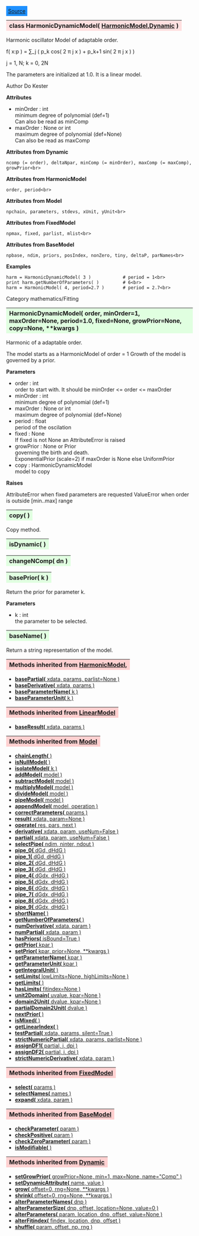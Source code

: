---
---

<div class="button">
  <span style="background-color: DodgerBlue; color: White;  border:5px solid DodgerBlue">
<a href=https://github.com/dokester/BayesicFitting/blob/master/BayesicFitting/source/HarmonicDynamicModel.py target=_blank>Source</a></span></div>

<a name="HarmonicDynamicModel"></a>
<table><thead style="background-color:#FFE0E0; width:100%"><tr><th style="text-align:left">
<strong>class HarmonicDynamicModel(</strong> <a href="./HarmonicModel.html">HarmonicModel,</a><a href="./Dynamic.html">Dynamic</a> )
</th></tr></thead></table>
<p>

Harmonic oscillator Model of adaptable order.

f( x:p ) = &sum;_j ( p_k cos( 2 &pi; j x ) + p_k+1 sin( 2 &pi; j x ) )

j = 1, N; k = 0, 2N

The parameters are initialized at 1.0. It is a linear model.

Author       Do Kester

<b>Attributes</b>

* minOrder  :  int<br>
    minimum degree of polynomial (def=1)<br>
    Can also be read as minComp<br>
* maxOrder  :  None or int<br>
    maximum degree of polynomial (def=None)<br>
    Can also be read as maxComp<br>

<b>Attributes from Dynamic</b>

    ncomp (= order), deltaNpar, minComp (= minOrder), maxComp (= maxComp), growPrior<br>

<b>Attributes from HarmonicModel</b>

    order, period<br>

<b>Attributes from Model</b>

    npchain, parameters, stdevs, xUnit, yUnit<br>

<b>Attributes from FixedModel</b>

    npmax, fixed, parlist, mlist<br>

<b>Attributes from BaseModel</b>

    npbase, ndim, priors, posIndex, nonZero, tiny, deltaP, parNames<br>


<b>Examples</b>

    harm = HarmonicDynamicModel( 3 )            # period = 1<br>
    print harm.getNumberOfParameters( )         # 6<br>
    harm = HarmonicModel( 4, period=2.7 )       # period = 2.7<br>

Category     mathematics/Fitting


<a name="HarmonicDynamicModel"></a>
<table><thead style="background-color:#E0FFE0; width:100%"><tr><th style="text-align:left">
<strong>HarmonicDynamicModel(</strong> order, minOrder=1, maxOrder=None, period=1.0, fixed=None,
 growPrior=None, copy=None, **kwargs )
</th></tr></thead></table>
<p>

Harmonic of a adaptable order.

The model starts as a HarmonicModel of order = 1
Growth of the model is governed by a prior.

<b>Parameters</b>

* order  :  int<br>
    order to start with. It should be minOrder <= order <= maxOrder<br>
* minOrder  :  int<br>
    minimum degree of polynomial (def=1)<br>
* maxOrder  :  None or int<br>
    maximum degree of polynomial (def=None)<br>
* period  :  float<br>
    period of the oscilation<br>
* fixed  :  None<br>
    If fixed is not None an AttributeError is raised<br>
* growPrior  :  None or Prior<br>
    governing the birth and death.<br>
    ExponentialPrior (scale=2) if  maxOrder is None else UniformPrior<br>
* copy  :  HarmonicDynamicModel<br>
    model to copy<br>

<b>Raises</b>

AttributeError when fixed parameters are requested
ValueError when order is outside [min..max] range


<a name="copy"></a>
<table><thead style="background-color:#E0FFE0; width:100%"><tr><th style="text-align:left">
<strong>copy(</strong> )
</th></tr></thead></table>
<p>
Copy method. 

<a name="isDynamic"></a>
<table><thead style="background-color:#E0FFE0; width:100%"><tr><th style="text-align:left">
<strong>isDynamic(</strong> ) 
</th></tr></thead></table>
<p>
<a name="changeNComp"></a>
<table><thead style="background-color:#E0FFE0; width:100%"><tr><th style="text-align:left">
<strong>changeNComp(</strong> dn ) 
</th></tr></thead></table>
<p>
<a name="basePrior"></a>
<table><thead style="background-color:#E0FFE0; width:100%"><tr><th style="text-align:left">
<strong>basePrior(</strong> k )
</th></tr></thead></table>
<p>

Return the prior for parameter k.

<b>Parameters</b>

* k  :  int<br>
    the parameter to be selected.

<a name="baseName"></a>
<table><thead style="background-color:#E0FFE0; width:100%"><tr><th style="text-align:left">
<strong>baseName(</strong> )
</th></tr></thead></table>
<p>
Return a string representation of the model. 

<table><thead style="background-color:#FFD0D0; width:100%"><tr><th style="text-align:left">
<strong>Methods inherited from</strong> <a href="./HarmonicModel.html">HarmonicModel,</a></th></tr></thead></table>


* [<strong>basePartial(</strong> xdata, params, parlist=None )](./HarmonicModel.md#basePartial)
* [<strong>baseDerivative(</strong> xdata, params )](./HarmonicModel.md#baseDerivative)
* [<strong>baseParameterName(</strong> k )](./HarmonicModel.md#baseParameterName)
* [<strong>baseParameterUnit(</strong> k )](./HarmonicModel.md#baseParameterUnit)


<table><thead style="background-color:#FFD0D0; width:100%"><tr><th style="text-align:left">
<strong>Methods inherited from</strong> <a href="./LinearModel.html">LinearModel</a></th></tr></thead></table>


* [<strong>baseResult(</strong> xdata, params )](./LinearModel.md#baseResult)


<table><thead style="background-color:#FFD0D0; width:100%"><tr><th style="text-align:left">
<strong>Methods inherited from</strong> <a href="./Model.html">Model</a></th></tr></thead></table>


* [<strong>chainLength(</strong> )](./Model.md#chainLength)
* [<strong>isNullModel(</strong> ) ](./Model.md#isNullModel)
* [<strong>isolateModel(</strong> k )](./Model.md#isolateModel)
* [<strong>addModel(</strong> model )](./Model.md#addModel)
* [<strong>subtractModel(</strong> model )](./Model.md#subtractModel)
* [<strong>multiplyModel(</strong> model )](./Model.md#multiplyModel)
* [<strong>divideModel(</strong> model )](./Model.md#divideModel)
* [<strong>pipeModel(</strong> model )](./Model.md#pipeModel)
* [<strong>appendModel(</strong> model, operation )](./Model.md#appendModel)
* [<strong>correctParameters(</strong> params )](./Model.md#correctParameters)
* [<strong>result(</strong> xdata, param=None )](./Model.md#result)
* [<strong>operate(</strong> res, pars, next )](./Model.md#operate)
* [<strong>derivative(</strong> xdata, param, useNum=False )](./Model.md#derivative)
* [<strong>partial(</strong> xdata, param, useNum=False )](./Model.md#partial)
* [<strong>selectPipe(</strong> ndim, ninter, ndout ) ](./Model.md#selectPipe)
* [<strong>pipe_0(</strong> dGd, dHdG ) ](./Model.md#pipe_0)
* [<strong>pipe_1(</strong> dGd, dHdG ) ](./Model.md#pipe_1)
* [<strong>pipe_2(</strong> dGd, dHdG ) ](./Model.md#pipe_2)
* [<strong>pipe_3(</strong> dGd, dHdG ) ](./Model.md#pipe_3)
* [<strong>pipe_4(</strong> dGdx, dHdG ) ](./Model.md#pipe_4)
* [<strong>pipe_5(</strong> dGdx, dHdG ) ](./Model.md#pipe_5)
* [<strong>pipe_6(</strong> dGdx, dHdG ) ](./Model.md#pipe_6)
* [<strong>pipe_7(</strong> dGdx, dHdG ) ](./Model.md#pipe_7)
* [<strong>pipe_8(</strong> dGdx, dHdG ) ](./Model.md#pipe_8)
* [<strong>pipe_9(</strong> dGdx, dHdG ) ](./Model.md#pipe_9)
* [<strong>shortName(</strong> ) ](./Model.md#shortName)
* [<strong>getNumberOfParameters(</strong> )](./Model.md#getNumberOfParameters)
* [<strong>numDerivative(</strong> xdata, param )](./Model.md#numDerivative)
* [<strong>numPartial(</strong> xdata, param )](./Model.md#numPartial)
* [<strong>hasPriors(</strong> isBound=True ) ](./Model.md#hasPriors)
* [<strong>getPrior(</strong> kpar )](./Model.md#getPrior)
* [<strong>setPrior(</strong> kpar, prior=None, **kwargs )](./Model.md#setPrior)
* [<strong>getParameterName(</strong> kpar )](./Model.md#getParameterName)
* [<strong>getParameterUnit(</strong> kpar )](./Model.md#getParameterUnit)
* [<strong>getIntegralUnit(</strong> )](./Model.md#getIntegralUnit)
* [<strong>setLimits(</strong> lowLimits=None, highLimits=None )](./Model.md#setLimits)
* [<strong>getLimits(</strong> ) ](./Model.md#getLimits)
* [<strong>hasLimits(</strong> fitindex=None )](./Model.md#hasLimits)
* [<strong>unit2Domain(</strong> uvalue, kpar=None )](./Model.md#unit2Domain)
* [<strong>domain2Unit(</strong> dvalue, kpar=None )](./Model.md#domain2Unit)
* [<strong>partialDomain2Unit(</strong> dvalue )](./Model.md#partialDomain2Unit)
* [<strong>nextPrior(</strong> ) ](./Model.md#nextPrior)
* [<strong>isMixed(</strong> )](./Model.md#isMixed)
* [<strong>getLinearIndex(</strong> )](./Model.md#getLinearIndex)
* [<strong>testPartial(</strong> xdata, params, silent=True )](./Model.md#testPartial)
* [<strong>strictNumericPartial(</strong> xdata, params, parlist=None ) ](./Model.md#strictNumericPartial)
* [<strong>assignDF1(</strong> partial, i, dpi ) ](./Model.md#assignDF1)
* [<strong>assignDF2(</strong> partial, i, dpi ) ](./Model.md#assignDF2)
* [<strong>strictNumericDerivative(</strong> xdata, param ) ](./Model.md#strictNumericDerivative)


<table><thead style="background-color:#FFD0D0; width:100%"><tr><th style="text-align:left">
<strong>Methods inherited from</strong> <a href="./FixedModel.html">FixedModel</a></th></tr></thead></table>


* [<strong>select(</strong> params ) ](./FixedModel.md#select)
* [<strong>selectNames(</strong> names ) ](./FixedModel.md#selectNames)
* [<strong>expand(</strong> xdata, param ) ](./FixedModel.md#expand)


<table><thead style="background-color:#FFD0D0; width:100%"><tr><th style="text-align:left">
<strong>Methods inherited from</strong> <a href="./BaseModel.html">BaseModel</a></th></tr></thead></table>


* [<strong>checkParameter(</strong> param ) ](./BaseModel.md#checkParameter)
* [<strong>checkPositive(</strong> param ) ](./BaseModel.md#checkPositive)
* [<strong>checkZeroParameter(</strong> param )](./BaseModel.md#checkZeroParameter)
* [<strong>isModifiable(</strong> ) ](./BaseModel.md#isModifiable)
<table><thead style="background-color:#FFD0D0; width:100%"><tr><th style="text-align:left">
<strong>Methods inherited from</strong> <a href="./Dynamic.html">Dynamic</a></th></tr></thead></table>


* [<strong>setGrowPrior(</strong> growPrior=None, min=1, max=None, name="Comp" ) ](./Dynamic.md#setGrowPrior)
* [<strong>setDynamicAttribute(</strong> name, value ) ](./Dynamic.md#setDynamicAttribute)
* [<strong>grow(</strong> offset=0, rng=None, **kwargs )](./Dynamic.md#grow)
* [<strong>shrink(</strong> offset=0, rng=None, **kwargs )](./Dynamic.md#shrink)
* [<strong>alterParameterNames(</strong> dnp ) ](./Dynamic.md#alterParameterNames)
* [<strong>alterParameterSize(</strong> dnp, offset, location=None, value=0 ) ](./Dynamic.md#alterParameterSize)
* [<strong>alterParameters(</strong> param, location, dnp, offset, value=None ) ](./Dynamic.md#alterParameters)
* [<strong>alterFitindex(</strong> findex, location, dnp, offset ) ](./Dynamic.md#alterFitindex)
* [<strong>shuffle(</strong> param, offset, np, rng ) ](./Dynamic.md#shuffle)
